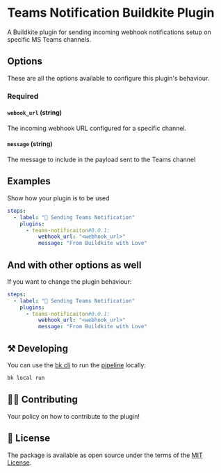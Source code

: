 # Teams Notification Buildkite Plugin

A Buildkite plugin for sending incoming webhook notifications setup on specific MS Teams channels.

## Options

These are all the options available to configure this plugin's behaviour.

### Required

#### `webook_url` (string)

The incoming webhook URL configured for a specific channel.

#### `message` (string)

The message to include in the payload sent to the Teams channel

## Examples

Show how your plugin is to be used

```yaml
steps:
  - label: "💭 Sending Teams Notification"
    plugins:
      - teams-notificaiton#0.0.1:
          webhook_url: "<webhook_url>"
          message: "From Buildkite with Love"
```

## And with other options as well

If you want to change the plugin behaviour:

```yaml
steps:
  - label: "💭 Sending Teams Notification"
    plugins:
      - teams-notificaiton#0.0.1:
          webhook_url: "<webhook_url>"
          message: "From Buildkite with Love" 
```

## ⚒ Developing

You can use the [bk cli](https://github.com/buildkite/cli) to run the [pipeline](.buildkite/pipeline.yml) locally:

```bash
bk local run
```

## 👩‍💻 Contributing

Your policy on how to contribute to the plugin!

## 📜 License

The package is available as open source under the terms of the [MIT License](https://opensource.org/licenses/MIT).
